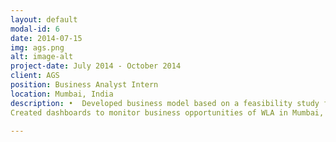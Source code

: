```yaml
---
layout: default
modal-id: 6
date: 2014-07-15
img: ags.png
alt: image-alt
project-date: July 2014 - October 2014
client: AGS
position: Business Analyst Intern
location: Mumbai, India
description: •	Developed business model based on a feasibility study for the White Label ATM (WLA) Project •Analyzed the market scenario based on numerous parameters (e.g. location, footfalls and number of ATMs, etc.)
Created dashboards to monitor business opportunities of WLA in Mumbai, India

---
```

